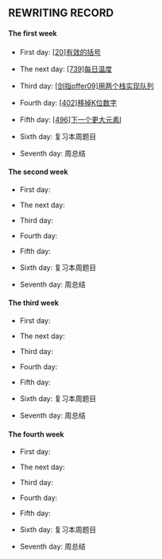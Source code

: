 ## REWRITING RECORD

#### The first week

* First day: [[20]有效的括号](https://leetcode-cn.com/problems/valid-parentheses/)

* The next day: [[739]每日温度](https://leetcode-cn.com/problems/daily-temperatures/)

* Third day: [[剑指offer09]用两个栈实现队列](https://leetcode-cn.com/problems/yong-liang-ge-zhan-shi-xian-dui-lie-lcof/)

* Fourth day: [[402]移掉K位数字](https://leetcode-cn.com/problems/remove-k-digits/)

* Fifth day: [[496]下一个更大元素I](https://leetcode-cn.com/problems/next-greater-element-i/)

* Sixth day: 复习本周题目

* Seventh day: 周总结

#### The second week

* First day: 

* The next day: 

* Third day: 

* Fourth day: 

* Fifth day: 

* Sixth day: 复习本周题目

* Seventh day: 周总结

#### The third week

* First day: 

* The next day: 

* Third day: 

* Fourth day: 

* Fifth day: 

* Sixth day: 复习本周题目

* Seventh day: 周总结

#### The fourth week

* First day: 

* The next day: 

* Third day: 

* Fourth day: 

* Fifth day: 

* Sixth day: 复习本周题目

* Seventh day: 周总结
